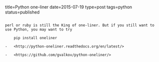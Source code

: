 title=Python one-liner
date=2015-07-19
type=post
tags=python
status=published
~~~~~~

perl or ruby is still the King of one-liner. But if you still want to
use Python, you may want to try

    pip install oneliner

-   <http://python-oneliner.readthedocs.org/en/latest/>

-   <https://github.com/gvalkov/python-oneliner/>
